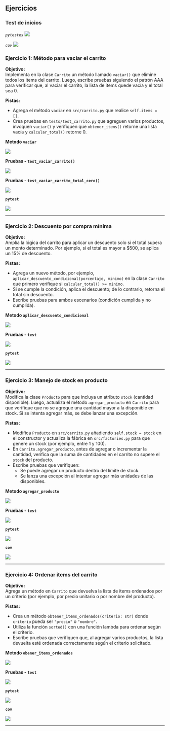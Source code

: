 ## Ejercicios

### Test de inicios 

*`pytestes`*
![](img/act8-inicio1.png)

*`cov`*
![](img/act8-inicio2.png)

### Ejercicio 1: Método para vaciar el carrito

**Objetivo:**  
Implementa en la clase `Carrito` un método llamado `vaciar()` que elimine todos los items del carrito. Luego, escribe pruebas siguiendo el patrón AAA para verificar que, al vaciar el carrito, la lista de items quede vacía y el total sea 0.

**Pistas:**
- Agrega el método `vaciar` en `src/carrito.py` que realice `self.items = []`.
- Crea pruebas en `tests/test_carrito.py` que agreguen varios productos, invoquen `vaciar()` y verifiquen que `obtener_items()` retorne una lista vacía y `calcular_total()` retorne 0.

 **Metodo `vaciar`**

 ![](img/act8-ejc1-1.png)

**Pruebas - `test_vaciar_carrito()`**

![](img/act8-ejc1-2.png)

**Pruebas - `test_vaciar_carrito_total_cero()`**

![](img/act8-ejc1-3.png)

**`pytest`**

![](img/act8-ejc1-4.png)

---
### Ejercicio 2: Descuento por compra mínima

**Objetivo:**  
Amplía la lógica del carrito para aplicar un descuento solo si el total supera un monto determinado. Por ejemplo, si el total es mayor a \$500, se aplica un 15% de descuento.

**Pistas:**
- Agrega un nuevo método, por ejemplo, `aplicar_descuento_condicional(porcentaje, minimo)` en la clase `Carrito` que primero verifique si `calcular_total() >= minimo`.  
- Si se cumple la condición, aplica el descuento; de lo contrario, retorna el total sin descuento.
- Escribe pruebas para ambos escenarios (condición cumplida y no cumplida).

 **Metodo `aplicar_descuento_condicional`**

 ![](img/act8-ejc2-1.png)

**Pruebas - `test`**

![](img/act8-ejc2-2.png)


**`pytest`**

![](img/act8-ejc2-3.png)

---
### Ejercicio 3: Manejo de stock en producto

**Objetivo:**  
Modifica la clase `Producto` para que incluya un atributo `stock` (cantidad disponible). Luego, actualiza el método `agregar_producto` en `Carrito` para que verifique que no se agregue una cantidad mayor a la disponible en stock. Si se intenta agregar más, se debe lanzar una excepción.

**Pistas:**
- Modifica `Producto` en `src/carrito.py` añadiendo `self.stock = stock` en el constructor y actualiza la fábrica en `src/factories.py` para que genere un stock (por ejemplo, entre 1 y 100).
- En `Carrito.agregar_producto`, antes de agregar o incrementar la cantidad, verifica que la suma de cantidades en el carrito no supere el `stock` del producto.
- Escribe pruebas que verifiquen:
  - Se puede agregar un producto dentro del límite de stock.
  - Se lanza una excepción al intentar agregar más unidades de las disponibles.


 **Metodo `agregar_producto`**

 ![](img/act8-ejc3-2.png)

**Pruebas - `test`**

![](img/act8-ejc3-1.png)


**`pytest`**

![](img/act8-ejc3-3.png)


**`cov`**

![](img/act8-ejc3-4.png)

---

### Ejercicio 4: Ordenar items del carrito

**Objetivo:**  
Agrega un método en `Carrito` que devuelva la lista de items ordenados por un criterio (por ejemplo, por precio unitario o por nombre del producto).

**Pistas:**
- Crea un método `obtener_items_ordenados(criterio: str)` donde `criterio` pueda ser `"precio"` o `"nombre"`.
- Utiliza la función `sorted()` con una función lambda para ordenar según el criterio.
- Escribe pruebas que verifiquen que, al agregar varios productos, la lista devuelta esté ordenada correctamente según el criterio solicitado.

 **Metodo `obener_items_ordenados`**

 ![](img/act8-ejc4-1.png)

**Pruebas - `test`**

![](img/act8-ejc4-2.png)


**`pytest`**

![](img/act8-ejc4-3.png)


**`cov`**

![](img/act8-ejc4-4.png)

---